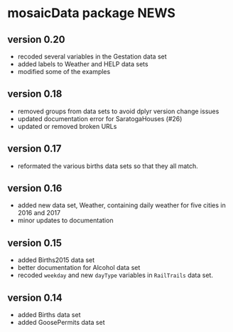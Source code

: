 # mosaicData package NEWS

## version 0.20

 * recoded several variables in the Gestation data set
 * added labels to Weather and HELP data sets
 * modified some of the examples

## version 0.18

 * removed groups from data sets to avoid dplyr version change issues
 * updated documentation error for SaratogaHouses (#26)
 * updated or removed broken URLs
 
## version 0.17

 * reformated the various births data sets so that they all match.

## version 0.16

 * added new data set, Weather, containing daily weather for five 
   cities in 2016 and 2017
 * minor updates to documentation
   
## version 0.15

 * added Births2015 data set
 * better documentation for Alcohol data set
 * recoded `weekday` and new `dayType` variables in `RailTrails` data set.
 
## version 0.14

 * added Births data set
 * added GoosePermits data set
 